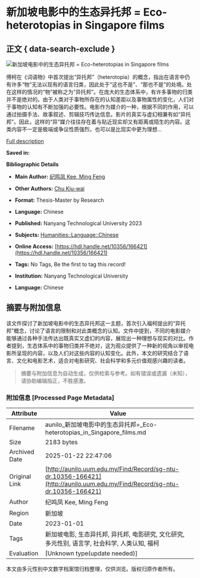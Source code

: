 # 新加坡电影中的生态异托邦 = Eco-heterotopias in Singapore films

## 正文 { data-search-exclude }


![新加坡电影中的生态异托邦 = Eco-heterotopias in Singapore films](/Find/Cover/Show?author=%E7%BA%AA%E9%B8%A3%E5%87%A4+Kee%2C+Ming+Feng&callnumber=&size=medium&title=%E6%96%B0%E5%8A%A0%E5%9D%A1%E7%94%B5%E5%BD%B1%E4%B8%AD%E7%9A%84%E7%94%9F%E6%80%81%E5%BC%82%E6%89%98%E9%82%A6+%3D+Eco-heterotopias+in+Singapore+films&recordid=sg-ntu-dr.10356-166421&source=Solr)

傅柯在《词语物》中首次提出“异托邦”（heterotopia）的概念，指出在语言中仍有许多“物”无法以现有的语言归类，因此处于“这也不是”、“那也不是”的处境。处在这样的情况的“物”被称之为“异托邦”。在庞大的生态体系中，有许多事物的归类并不是绝对的。由于人类对于事物所存在的认知差距以及事物属性的变化，人们对于事物的认知有不断加强的必要性。电影作为媒介的一种，根据不同的作用，可以通过拍摄手法、故事叙述、剪辑技巧传达信息。影片的真实与虚幻相兼有如“异托邦”。因此，这样的“异”媒介往往存在着与贴近现实却又有距离或陌生的内容。这类内容不一定是极端或争议性质强烈，也可以是比现实中更为理想...

[Full description](https://hdl.handle.net/10356/166421)

**Saved in:**

**Bibliographic Details**

- **Main Author:** [纪鸣凤 Kee, Ming Feng](  /Find/Author/Home?author=%E7%BA%AA%E9%B8%A3%E5%87%A4+Kee%2C+Ming+Feng)
  
- **Other Authors:** [Chu Kiu-wai](  /Find/Author/Home?author=Chu+Kiu-wai)

- **Format:** Thesis-Master by Research

- **Language:** Chinese

- **Published:** Nanyang Technological University 2023

- **Subjects:** [Humanities::Language::Chinese](/Find/Search/Results?lookfor=%22Humanities%3A%3ALanguage%3A%3AChinese%22&type=Subject)

- **Online Access:** [https://hdl.handle.net/10356/166421](https://hdl.handle.net/10356/166421)

- **Tags:** No Tags, Be the first to tag this record!

- **Institution:** Nanyang Technological University

- **Language:** Chinese
<!-- tcd_original_link http://aunilo.uum.edu.my/Find/Record/sg-ntu-dr.10356-166421 -->


## 摘要与附加信息

<!-- tcd_abstract -->
该文件探讨了新加坡电影中的生态异托邦这一主题，首次引入福柯提出的“异托邦”概念，讨论了语言的限制和对此类概念的认知。文件中提到，不同的电影媒介能够通过各种手法传达出既真实又虚幻的内容，展现出一种理想与现实的对比。作者提到，生态体系中的事物归类并不绝对，这为观众提供了一种新的视角以审视电影所呈现的内容，以及人们对这些内容的认知变化。此外，本文的研究结合了语言、文化和电影艺术，适合对电影研究、社会科学和多元价值观感兴趣的读者。
<!-- tcd_abstract_end -->

> 摘要与附加信息为自动生成，仅供检索与参考。如有错误或遗漏（未知），请协助编辑指正，不胜感激。

### 附加信息 [Processed Page Metadata]

| Attribute       | Value                                  |
|-----------------|----------------------------------------|
| Filename        | aunilo_新加坡电影中的生态异托邦=_Eco-heterotopias_in_Singapore_films.md                             |
| Size            | 2183 bytes                           |
| Archived Date   | 2025-01-22 22:47:06                             |
| Original Link   | [http://aunilo.uum.edu.my/Find/Record/sg-ntu-dr.10356-166421](http://aunilo.uum.edu.my/Find/Record/sg-ntu-dr.10356-166421)                       |
| Author          | 纪鸣凤 Kee, Ming Feng                               |
| Region          | 新加坡                               |
| Date            | 2023-01-01                                 |
| Tags            | 新加坡电影, 生态异托邦, 异托邦, 电影研究, 文化研究, 多元性别, 语言学, 社会科学, 人类认知, 福柯                                 |
| Evaluation            | [Unknown type(update needed)]                                 |
<!-- tcd_table_end -->

本文由多元性别中文数字档案馆归档整理，仅供浏览。版权归原作者所有。
